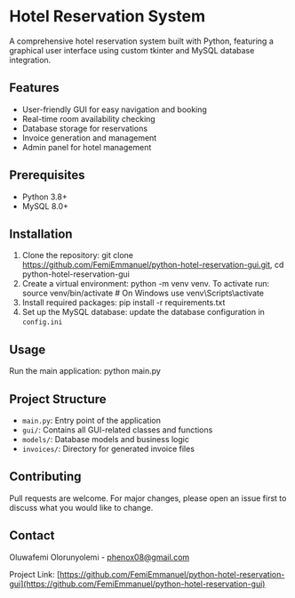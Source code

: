 # Hotel Reservation System

A comprehensive hotel reservation system built with Python, featuring a graphical user interface using custom tkinter and MySQL database integration.

## Features

- User-friendly GUI for easy navigation and booking
- Real-time room availability checking
- Database storage for reservations
- Invoice generation and management
- Admin panel for hotel management

## Prerequisites

- Python 3.8+
- MySQL 8.0+

## Installation

1. Clone the repository: git clone https://github.com/FemiEmmanuel/python-hotel-reservation-gui.git, cd python-hotel-reservation-gui
2. Create a virtual environment: python -m venv venv. To activate run: source venv/bin/activate  # On Windows use venv\Scripts\activate
3. Install required packages: pip install -r requirements.txt
4. Set up the MySQL database: update the database configuration in `config.ini`

## Usage

Run the main application: python main.py

## Project Structure

- `main.py`: Entry point of the application
- `gui/`: Contains all GUI-related classes and functions
- `models/`: Database models and business logic
- `invoices/`: Directory for generated invoice files

## Contributing

Pull requests are welcome. For major changes, please open an issue first to discuss what you would like to change.

## Contact

Oluwafemi Olorunyolemi - phenox08@gmail.com

Project Link: [https://github.com/FemiEmmanuel/python-hotel-reservation-gui](https://github.com/FemiEmmanuel/python-hotel-reservation-gui)
